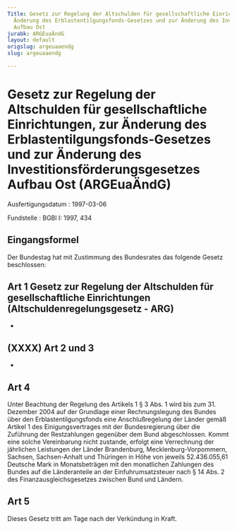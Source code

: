 ```yaml
---
Title: Gesetz zur Regelung der Altschulden für gesellschaftliche Einrichtungen, zur
  Änderung des Erblastentilgungsfonds-Gesetzes und zur Änderung des Investitionsförderungsgesetzes
  Aufbau Ost
jurabk: ARGEuaÄndG
layout: default
origslug: argeuaaendg
slug: argeuaaendg

---
```


# Gesetz zur Regelung der Altschulden für gesellschaftliche Einrichtungen, zur Änderung des Erblastentilgungsfonds-Gesetzes und zur Änderung des Investitionsförderungsgesetzes Aufbau Ost (ARGEuaÄndG)

Ausfertigungsdatum
:   1997-03-06

Fundstelle
:   BGBl I: 1997, 434



## Eingangsformel

Der Bundestag hat mit Zustimmung des Bundesrates das folgende Gesetz
beschlossen:


## Art 1 Gesetz zur Regelung der Altschulden für gesellschaftliche Einrichtungen (Altschuldenregelungsgesetz - ARG)

-


## (XXXX) Art 2 und 3

-


## Art 4

Unter Beachtung der Regelung des Artikels 1 § 3 Abs. 1 wird bis zum
31\. Dezember 2004 auf der Grundlage einer Rechnungslegung des Bundes
über den Erblastentilgungsfonds eine Anschlußregelung der Länder gemäß
Artikel 1 des Einigungsvertrages mit der Bundesregierung über die
Zuführung der Restzahlungen gegenüber dem Bund abgeschlossen. Kommt
eine solche Vereinbarung nicht zustande, erfolgt eine Verrechnung der
jährlichen Leistungen der Länder Brandenburg, Mecklenburg-Vorpommern,
Sachsen, Sachsen-Anhalt und Thüringen in Höhe von jeweils
52\.436.055,61 Deutsche Mark in Monatsbeträgen mit den monatlichen
Zahlungen des Bundes auf die Länderanteile an der Einfuhrumsatzsteuer
nach § 14 Abs. 2 des Finanzausgleichsgesetzes zwischen Bund und
Ländern.


## Art 5

Dieses Gesetz tritt am Tage nach der Verkündung in Kraft.

